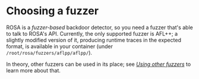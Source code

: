 # Choosing a fuzzer

ROSA is a _fuzzer-based_ backdoor detector, so you need a fuzzer that's able to talk to ROSA's API.
Currently, the only supported fuzzer is AFL++; a slightly modified version of it, producing runtime
traces in the expected format, is available in your container (under
`/root/rosa/fuzzers/aflpp/aflpp/`).

In theory, other fuzzers can be used in its place; see
[_Using other fuzzers_](../extensions_fuzzers.md) to learn more about that.
